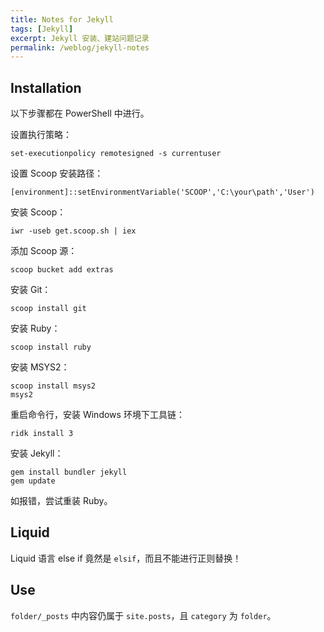 ```yaml
---
title: Notes for Jekyll
tags: [Jekyll]
excerpt: Jekyll 安装、建站问题记录
permalink: /weblog/jekyll-notes
---
```


<!-- more -->
## Installation

以下步骤都在 PowerShell 中进行。

设置执行策略：

```
set-executionpolicy remotesigned -s currentuser
```

设置 Scoop 安装路径：

```
[environment]::setEnvironmentVariable('SCOOP','C:\your\path','User')
```

安装 Scoop：

```
iwr -useb get.scoop.sh | iex
```

添加 Scoop 源：

```
scoop bucket add extras
```

安装 Git：

```
scoop install git
```

安装 Ruby：

```
scoop install ruby
```

安装 MSYS2：

```
scoop install msys2
msys2
```

重启命令行，安装 Windows 环境下工具链：

```
ridk install 3
```

安装 Jekyll：

```
gem install bundler jekyll
gem update
```

如报错，尝试重装 Ruby。

## Liquid

Liquid 语言 else if 竟然是 `elsif`，而且不能进行正则替换！

## Use

`folder/_posts` 中内容仍属于 `site.posts`，且 `category` 为 `folder`。


